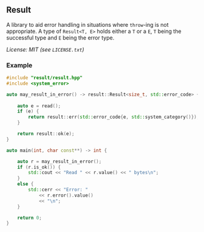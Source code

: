 ## Result
A library to aid error handling in situations where
`throw`-ing is not appropriate. A type of `Result<T, E>` 
holds either a `T` or a `E`, `T` being the successful
type and `E` being the error type.

*License: MIT (see `LICENSE.txt`)*

### Example

```c++
#include "result/result.hpp"
#include <system_error>

auto may_result_in_error() -> result::Result<size_t, std::error_code> {
   
    auto e = read();
    if (e) {
        return result::err(std::error_code{e, std::system_category()});
    }

    return result::ok(e);
}

auto main(int, char const**) -> int {

    auto r = may_result_in_error();
    if (r.is_ok()) {
        std::cout << "Read " << r.value() << " bytes\n";
    }
    else {
        std::cerr << "Error: " 
            << r.error().value()
            << "\n";
    }

    return 0;
}
```
